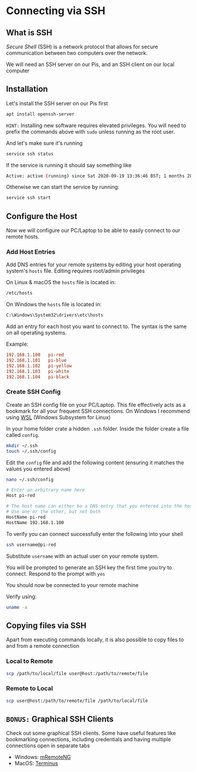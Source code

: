 # Connecting via SSH

## What is SSH

_Secure Shell_ (SSH) is a network protocol that allows for secure communication between two computers over the network.

We will need an SSH server on our Pis, and an SSH client on our local computer

## Installation

Let's install the SSH server on our Pis first

``` sh
apt install openssh-server
```

`HINT:` Installing new software requires elevated privileges. You will need to prefix the commands above with `sudo` unless running as the root user.

And let's make sure it's running

``` sh
service ssh status
```

If the service is running it should say something like

``` sh
Active: active (running) since Sat 2020-09-19 13:36:46 BST; 1 months 28 days ago
```

Otherwise we can start the service by running:

``` sh
service ssh start
```

## Configure the Host

Now we will configure our PC/Laptop to be able to easily connect to our remote hosts.

### __Add Host Entries__

Add DNS entries for your remote systems by editing your host operating system's `hosts` file. Editing requires root/admin privileges

On Linux & macOS the `hosts` file is located in:

``` sh
/etc/hosts
```

On Windows the `hosts` file is located in:

``` sh
C:\Windows\System32\drivers\etc\hosts
```

Add an entry for each host you want to connect to. The syntax is the same on all operating systems.

Example:

``` conf
192.168.1.100   pi-red
192.168.1.101   pi-blue
192.168.1.102   pi-yellow
192.168.1.103   pi-white
192.168.1.104   pi-black
```

### __Create SSH Config__

Create an SSH config file on your PC/Laptop. This file effectively acts as a bookmark for all your frequent SSH connections.
On Windows I recommend using [WSL](https://docs.microsoft.com/en-us/windows/wsl/install-win10) (Windows Subsystem for Linux)

In your home folder crate a hidden `.ssh` folder. Inside the folder create a file called `config`.

``` sh
mkdir ~/.ssh
touch ~/.ssh/config
```

Edit the `config` file and add the following content (ensuring it matches the values you entered above)

``` sh
nano ~/.ssh/config
```

``` sh
# Enter an arbitrary name here
Host pi-red

# The host name can either ba a DNS entry that you entered into the host file above or an ip address.
# Use one or the other, but not both
HostName pi-red
HostName 192.168.1.100
```

To verify you can connect successfully enter the following into your shell

``` sh
ssh username@pi-red
```

Substitute `username` with an actual user on your remote system.

You will be prompted to generate an SSH key the first time you try to connect. Respond to the prompt with `yes`

You should now be connected to your remote machine

Verify using:

``` sh
uname -a
```

## Copying files via SSH

Apart from executing commands locally, it is also possible to copy files to and from a remote connection

### __Local to Remote__

``` sh
scp /path/to/local/file user@host:/path/to/remote/file
```

### __Remote to Local__

``` sh
scp user@host:/path/to/remote/file /path/to/local/file
```

## `BONUS:` Graphical SSH Clients

Check out some graphical SSH clients. Some have useful features like bookmarking connections, including credentials and having multiple connections open in separate tabs

* Windows: [mRemoteNG](https://mremoteng.org/)
* MacOS: [Terminus](https://www.termius.com/)
